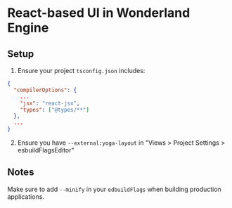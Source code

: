 # React-based UI in Wonderland Engine

## Setup

1. Ensure your project `tsconfig.json` includes:
```json
{
  "compilerOptions": {
    ...
    "jsx": "react-jsx",
    "types": ["@types/**"]
  },
  ...
}
```
2. Ensure you have `--external:yoga-layout` in "Views > Project Settings > esbuildFlagsEditor"


## Notes

Make sure to add `--minify` in your `edbuildFlags` when building production applications.
